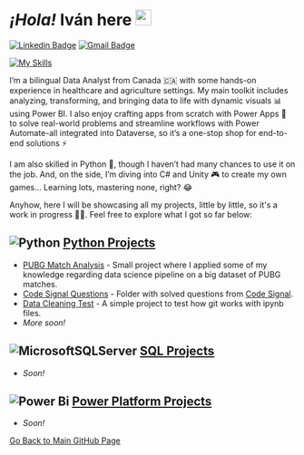 # *¡Hola!* **Iván** here <img src="https://media.giphy.com/media/hvRJCLFzcasrR4ia7z/giphy.gif" width="28px" height="28px">
[![Linkedin Badge](https://img.shields.io/badge/-itravisany-blue?style=flat-square&logo=Linkedin&logoColor=white&link=https://www.linkedin.com/in/itravisany)](https://www.linkedin.com/in/itravisany) [![Gmail Badge](https://img.shields.io/badge/-itravisany@gmail.com-c14438?style=flat-square&logo=Gmail&logoColor=white&link=mailto:itravisany@gmail.com)](mailto:itravisany@gmail.com)

[![My Skills](https://skillicons.dev/icons?i=vscode,unity,github,obsidian)](https://skillicons.dev)

I’m a bilingual Data Analyst from Canada 🇨🇦 with some hands-on experience in healthcare and agriculture settings. My main toolkit includes analyzing, transforming, and bringing data to life with dynamic visuals 📊 using Power BI. I also enjoy crafting apps from scratch with Power Apps 📱 to solve real-world problems and streamline workflows with Power Automate-all integrated into Dataverse, so it’s a one-stop shop for end-to-end solutions ⚡️

I am also skilled in Python 🐍, though I haven’t had many chances to use it on the job. And, on the side, I’m diving into C# and Unity 🎮 to create my own games... Learning lots, mastering none, right? 😂

Anyhow, here I will be showcasing all my projects, little by little, so it's a work in progress 💪🏼. Feel free to explore what I got so far below:

## ![Python](https://img.shields.io/badge/python-3670A0?style=for-the-badge&logo=python&logoColor=ffdd54) [Python Projects](Python/)
- [PUBG Match Analysis](Python/PUBG%20Match%20Analysis/) - Small project where I applied some of my knowledge regarding data science pipeline on a big dataset of PUBG matches.
- [Code Signal Questions](Python/Code%20Signal/) - Folder with solved questions from [Code Signal](https://app.codesignal.com).
- [Data Cleaning Test](Python/Test) - A simple project to test how git works with ipynb files.
- *More soon!*

## ![MicrosoftSQLServer](https://img.shields.io/badge/Microsoft%20SQL%20Server-CC2927?style=for-the-badge&logo=microsoft%20sql%20server&logoColor=white) [SQL Projects](SQL/)
- *Soon!*

## ![Power Bi](https://img.shields.io/badge/power_bi-F2C811?style=for-the-badge&logo=powerbi&logoColor=black) [Power Platform Projects](Power%20Platform/)
- *Soon!*

[Go Back to Main GitHub Page](https://github.com/ivantravisany)